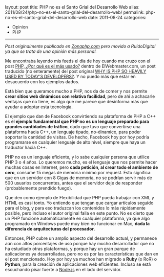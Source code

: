 layout: post
title: PHP no es el Santo Grial del Desarrollo Web
alias: 2011/08/24/php-no-es-el-santo-grial-del-desarrollo-web/
permalink: php-no-es-el-santo-grial-del-desarrollo-web
date: 2011-08-24
categories: 
- Opinion 
- PHP
---
_Post originalmente publicado en [Zonaphp.com](http://www.zonaphp.com) pero movido a RuidoDigital ya que se trata de una opinión más personal._

Me encontraba leyendo mis feeds el día de hoy cuando me cruzo con el post [PHP, ¿Por qué es el más usado?](http://www.elwebmaster.com/general/php-por-que-mas-usado) dentro de ElWebmaster.com, un post traducido (no enteramente) del post original [WHY IS PHP SO HEAVILY USED BY TODAY’S DEVELOPERS?](http://desizntech.info/2011/07/why-is-php-so-heavily-used-by-today%E2%80%99s-developers/). Y no puedo más que estar en desacuerdo con los ejemplos dados.

Está bien que queramos mucho a PHP, nos da de comer y nos permite **crear sitios web dinámicos con relativa facilidad**, pero de ahi a achacarle ventajas que no tiene, es algo que me parece que desinforma más que ayudar a adoptar esta tecnología.
<!--more-->

El ejemplo que dan de Facebook convirtiendo su plataforma de PHP a C++ es el **ejemplo fundamental que PHP no es un lenguaje preparado para grandes cantidades de tráfico**, dado que tuvo que convertirse una plataforma hacia C++, un lenguaje tipado, no-dinamico, para poder soportar la cantidad de visitas. De hecho, Facebook hoy por hoy podría programarse en cualquier lenguaje de alto nivel, siempre que haya un traductor hacia C++.

PHP no es un lenguaje eficiente, y lo sabe cualquier persona que utilice PHP 3 o 4 años. Lo queremos mucho, es el lenguaje que nos permite hacer muchas cosas en Internet, pero **cada petición, al crear todo el ambiente de cero**, consume 15 megas de memoria mínimo por request. Esto significa que en un servidor con 8 Gigas de memoria, no se podrían servir más de 500 usuarios concurrentes, antes que el servidor deje de responder (probablemente prendido fuego).

Que den como ejemplo de Flexibilidad que PHP pueda trabajar con XML y HTML es casi tonto. Yo entiendo que tengan que cargar artículos seguido para el blog, y para eso traduzcan los contenidos lo más rápidamente posible, pero incluso el autor original falla en este punto. No es cierto que un PHP funcione automáticamente en cualquier plataforma, ya que algo programado en Windows puede muy bien no funcionar en Mac, **dada la diferencia de arquitecturas del procesador**.

Entonces, PHP cubre un amplio aspecto del desarrollo actual, y permanece aún con altos porcentajes de uso porque hay mucho desarrollador que no ha estudiado otras plataformas, y porque hay un gran parque de aplicaciones ya desarrolladas, pero no es por las características que dan en el post mencionado. Hoy por hoy ya muchos han migrado a **Ruby** (o RoR) o **Python**, para la creación de aplicaciones web eficientes. Incluso se está escuchando pisar fuerte a [Node.js](http://nodejs.org/) en el lado del servidor.
